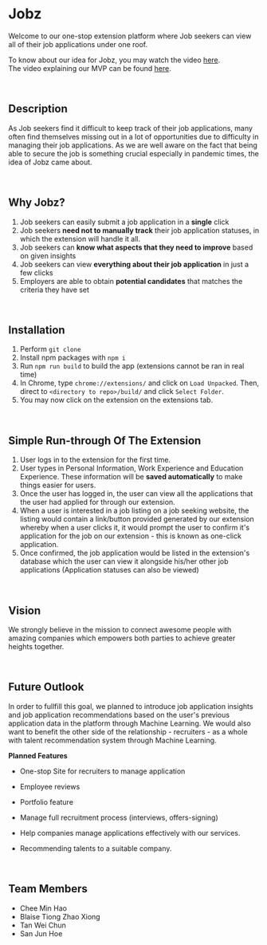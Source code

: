 # Jobz

Welcome to our one-stop extension platform where Job seekers can view all of their job applications under one roof.

To know about our idea for Jobz, you may watch the video [here](https://youtu.be/uDVtyH4h1ks).<br>
The video explaining our MVP can be found [here](https://youtu.be/z62SspQopKc).

<br>

## Description
As Job seekers find it difficult to keep track of their job applications, many often find themselves missing out in a lot of opportunities due to difficulty in managing their job applications. As we are well aware on the fact that being able to secure the job is something crucial especially in pandemic times, the idea of Jobz came about.

<br>

## Why Jobz?
1. Job seekers can easily submit a job application in a **single** click
2. Job seekers **need not to manually track** their job application statuses, in which the extension will handle it all.
3. Job seekers can **know what aspects that they need to improve** based on given insights
4. Job seekers can view **everything about their job application** in just a few clicks
5. Employers are able to obtain **potential candidates** that matches the criteria they have set

<br>

## Installation
1. Perform `git clone`
2. Install npm packages with `npm i`
3. Run `npm run build` to build the app (extensions cannot be ran in real time)
4. In Chrome, type `chrome://extensions/` and click on `Load Unpacked`. Then, direct to `<directory to repo>/build/` and click `Select Folder`.
5. You may now click on the extension on the extensions tab.

<br>

## Simple Run-through Of The Extension
1. User logs in to the extension for the first time.
2. User types in Personal Information, Work Experience and Education Experience. These information will be **saved automatically** to make things easier for users.
3. Once the user has logged in, the user can view all the applications that the user had applied for through our extension.
4. When a user is interested in a job listing on a job seeking website, the listing would contain a link/button provided generated by our extension whereby when a user clicks it, it would prompt the user to confirm it's application for the job on our extension - this is known as one-click application.
5. Once confirmed, the job application would be listed in the extension's database which the user can view it alongside his/her other job applications (Application statuses can also be viewed)

<br>

## Vision

We strongly believe in the mission to connect awesome people with amazing companies which empowers both parties to achieve greater heights together.


<br>

## Future Outlook

In order to fullfill this goal, we planned to introduce job application insights and job application recommendations based on the user's previous application data in the platform through Machine Learning. We would also want to benefit the other side of the relationship - recruiters - as a whole with talent recommendation system through Machine Learning. 

**Planned Features**
- One-stop Site for recruiters to manage application
- Employee reviews
- Portfolio feature

- Manage full recruitment process (interviews, offers-signing)
- Help companies manage applications effectively with our services. 
- Recommending talents to a suitable company. 

<br>

## Team Members
- Chee Min Hao
- Blaise Tiong Zhao Xiong
- Tan Wei Chun
- San Jun Hoe
